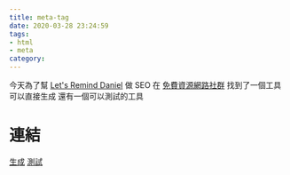 ```yaml
---
title: meta-tag
date: 2020-03-28 23:24:59
tags:
- html
- meta
category:
---
```


今天為了幫 [Let's Remind Daniel](https://daniel.simba.nctu.me) 做 SEO
在 [免費資源網路社群](https://free.com.tw/mega-tags/) 找到了一個工具可以直接生成
還有一個可以測試的工具

# 連結
[生成](https://megatags.co/)
[測試](https://www.heymeta.com/)
